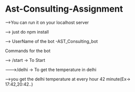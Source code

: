 # Ast-Consulting-Assignment


-->You can run it on your localhost server

--> just do npm install



--> UserName of the bot -AST_Consulting_bot

Commands for the bot 

--> /start -> To Start

--->/delhi -> To get the temperature in delhi

-->you get the delhi temperature at every hour 42 minute(Ex-> 17:42,20:42..) 
